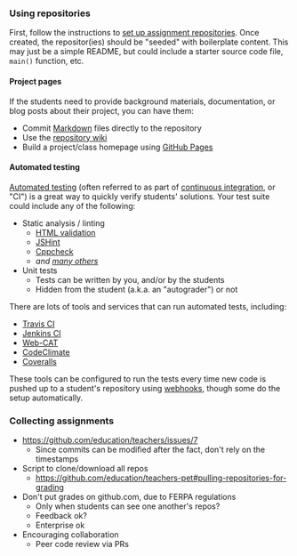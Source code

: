 ### Using repositories

First, follow the instructions to [set up assignment repositories][repository-setup].  Once created, the repositor(ies) should be "seeded" with boilerplate content.  This may just be a simple README, but could include a starter source code file, `main()` function, etc.

#### Project pages

If the students need to provide background materials, documentation, or blog posts about their project, you can have them:

* Commit [Markdown][markdown] files directly to the repository
* Use the [repository wiki][wikis]
* Build a project/class homepage using [GitHub Pages][pages]

#### Automated testing

[Automated testing][automated-testing] (often referred to as part of [continuous integration][ci], or "CI") is a great way to quickly verify students' solutions.  Your test suite could include any of the following:

* Static analysis / linting
    * [HTML validation][html-validator]
    * [JSHint][jshint]
    * [Cppcheck][cppcheck]
    * *and [many others][static-analysis]*
* Unit tests
    * Tests can be written by you, and/or by the students
    * Hidden from the student (a.k.a. an "autograder") or not

There are lots of tools and services that can run automated tests, including:

* [Travis CI][travis]
* [Jenkins CI][jenkins]
* [Web-CAT][web-cat]
* [CodeClimate][code-climate]
* [Coveralls][coveralls]

These tools can be configured to run the tests every time new code is pushed up to a student's repository using [webhooks][webhooks], though some do the setup automatically.

### Collecting assignments

* https://github.com/education/teachers/issues/7
    * Since commits can be modified after the fact, don't rely on the timestamps
* Script to clone/download all repos
    * https://github.com/education/teachers-pet#pulling-repositories-for-grading
* Don't put grades on github.com, due to FERPA regulations
    * Only when students can see one another's repos?
    * Feedback ok?
    * Enterprise ok
* Encouraging collaboration
    * Peer code review via PRs

<!-- Links -->
[repository-setup]: /guide/repository_setup
[markdown]: https://guides.github.com/features/mastering-markdown/
[wikis]: https://guides.github.com/features/wikis/
[pages]: https://pages.github.com
[automated-testing]: https://en.wikipedia.org/wiki/Test_automation
[ci]: https://en.wikipedia.org/wiki/Continuous_integration
[html-validator]: http://validator.w3.org/source/
[jshint]: http://www.jshint.com/about/
[cppcheck]: http://cppcheck.sourceforge.net
[static-analysis]: https://en.wikipedia.org/wiki/List_of_tools_for_static_code_analysis
[travis]: http://docs.travis-ci.com
[jenkins]: http://jenkins-ci.org
[web-cat]: http://web-cat.org
[code-climate]: https://codeclimate.com
[coveralls]: https://coveralls.io
[webhooks]: https://developer.github.com/webhooks/
